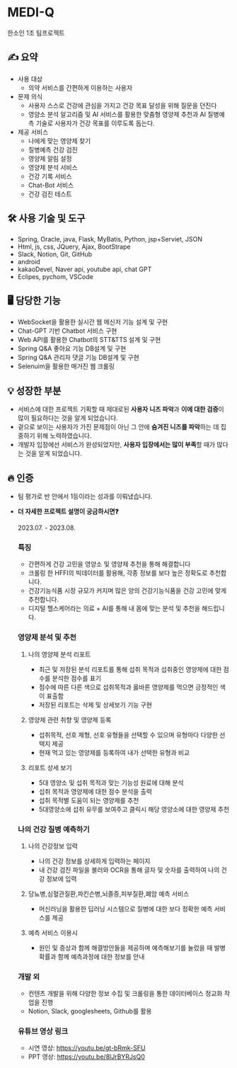 # MEDI-Q
한소인 1조 팀프로젝트

## ✍️ 요약

- 사용 대상
    - 의약 서비스를 간편하게 이용하는 사용자
- 문제 의식
    - 사용자 스스로 건강에 관심을 가지고 건강 목표 달성을 위해 질문을 던진다
    - 영양소 분석 알고리즘 및 AI 서비스를 활용한 맞춤형 영양제 추천과 AI 질병예측 기술로 사용자가 건강 목표를 이루도록 돕는다.
- 제공 서비스
    - 나에게 맞는 영양제 찾기
    - 질병예측 건강 검진 
    - 영양제 알림 설정
    - 영양제 분석 서비스
    - 건강 기록 서비스
    - Chat-Bot 서비스
    - 건강 검진 테스트

## 🛠 사용 기술 및 도구

- Spring, Oracle, java, Flask, MyBatis, Python, jsp+Serviet, JSON
- Html, js, css, JQuery, Ajax, BootStrape
- Slack, Notion, Git, GitHub
- android
- kakaoDevel, Naver api, youtube api, chat GPT
- Eclipes, pychom, VSCode

## 🖥 담당한 기능

- WebSocket을 활용한 실시간 웹 메신저 기능 설계 및 구현
- Chat-GPT 기반 Chatbot 서비스 구현
- Web API를 활용한 Chatbot의 STT&TTS 설계 및 구현
- Spring Q&A 좋아요 기능 DB설계 및 구현
- Spring Q&A 관리자 댓글 기능 DB설계 및 구현
- Selenuim을 활용한 매거진 웹 크롤링

## 💡 성장한 부분

- 서비스에 대한 프로젝트 기획할 때 제대로된 **사용자 니즈 파악**과 **이에 대한 검증**이 많이 필요하다는 것을 알게 되었습니다.
-  겉으로 보이는 사용자가 가진 문제점이 아닌 그 안에 **숨겨진 니즈를 파악**하는 데 집중하기 위해 노력하였습니다.
- 개발자 입장에선 서비스가 완성되었지만, **사용자 입장에서는 많이 부족**할 때가 많다는 것을 알게 되었습니다.

## 🔥 인증

- 팀 평가로 반 안에서 1등이라는 성과를 이뤄냈습니다.

- **더 자세한 프로젝트 설명이 궁금하시면❓** 
    
    2023.07. - 2023.08.
    
    ### 특징
    - 간편하게 건강 고민을 영양소 및 영양제 추천을 통해 해결합니다
    - 크롤링 한 HFFI의 빅데이터를 활용해, 각종 정보를 보다 높은 정확도로 추천합니다.
    - 건강기능식품 시장 규모가 커지며 많은 양의 건강기능식품을 건강 고민에 맞게 추천합니다.
    - 디지털 헬스케어라는 의료 + AI를 통해 내 몸에 맞는 분석 및 추천을 해드립니다.
    
    ### 영양제 분석 및 추천
    
    1. 나의 영양제 분석 리포트
        - 최근 및 저장된 분석 리포트를 통해 섭취 목적과 섭취중인 영양제에 대한 점수를 분석한 점수를 표기
        - 점수에 따른 다른 색으로 섭취목적과 옳바른 영양제를 먹으면 긍정적인 색이 표출함
        - 저장된 리포트는 삭제 및 상세보기 기능 구현
  
    2. 영양제 관련 취향 및 영양제 등록
        - 섭취목적, 선호 제형, 선호 유형들을 선택할 수 있으며 유형마다 다양한 선택지 제공
        - 현재 먹고 있는 영양제를 등록하여 내가 선택한 유형과 비교
    
    3. 리포트 상세 보기
        - 5대 영양소 및 섭취 목적과 맞는 기능성 원료에 대해 분석
        - 섭취 목적과 영양제에 대한 점수 분석을 출력
        - 섭취 목적별 도움이 되는 영양제를 추천
        - 5대영양소에 섭취 유무를 보여주고 클릭시 해당 영양소에 대한 영양제 추천
    
    ### 나의 건강 질병 예측하기
    
    1. 나의 건강정보 입력
        - 나의 건강 정보를 상세하게 입력하는 페이지
        - 내 건강 검진 파일을 불러와 OCR을 통해 글자 및 숫자를 출력하여 나의 건강 정보에 입력
    
    2. 당뇨병,심혈관질환,파킨슨병,뇌졸증,피부질환,폐암 예측 서비스
        - 머신러닝을 활용한 딥러닝 시스템으로 질병에 대한 보다 정확한 예측 서비스를 제공
   
    3. 예측 서비스 이용시
        - 원인 및 증상과 함께 해결방안들을 제공하며 예측해보기를 눌렀을 때
          발병확률과 함께 예측과정에 대한 정보를 안내

    ### 개발 외
    
    - 컨텐츠 개발을 위해 다양한 정보 수집 및 크롤링을 통한 데이터베이스 정교화 작업을 진행
    - Notion, Slack, googlesheets, Github를 활용

    ### 유튜브 영상 링크
    - 시연 영상: https://youtu.be/gt-bRmk-SFU
    - PPT 영상: https://youtu.be/8lJrBYRJsQ0
